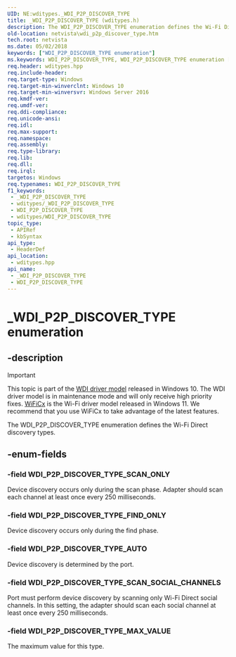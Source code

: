 ```yaml
---
UID: NE:wditypes._WDI_P2P_DISCOVER_TYPE
title: _WDI_P2P_DISCOVER_TYPE (wditypes.h)
description: The WDI_P2P_DISCOVER_TYPE enumeration defines the Wi-Fi Direct discovery types.
old-location: netvista\wdi_p2p_discover_type.htm
tech.root: netvista
ms.date: 05/02/2018
keywords: ["WDI_P2P_DISCOVER_TYPE enumeration"]
ms.keywords: WDI_P2P_DISCOVER_TYPE, WDI_P2P_DISCOVER_TYPE enumeration [Device and Driver Installation], WDI_P2P_DISCOVER_TYPE_AUTO, WDI_P2P_DISCOVER_TYPE_FIND_ONLY, WDI_P2P_DISCOVER_TYPE_SCAN_ONLY, WDI_P2P_DISCOVER_TYPE_SCAN_SOCIAL_CHANNELS, _WDI_P2P_DISCOVER_TYPE, netvista.wdi_p2p_discover_type, netvista.wifi_p2p_discover_type, wditypes/WDI_P2P_DISCOVER_TYPE, wditypes/WDI_P2P_DISCOVER_TYPE_AUTO, wditypes/WDI_P2P_DISCOVER_TYPE_FIND_ONLY, wditypes/WDI_P2P_DISCOVER_TYPE_SCAN_ONLY, wditypes/WDI_P2P_DISCOVER_TYPE_SCAN_SOCIAL_CHANNELS
req.header: wditypes.hpp
req.include-header: 
req.target-type: Windows
req.target-min-winverclnt: Windows 10
req.target-min-winversvr: Windows Server 2016
req.kmdf-ver: 
req.umdf-ver: 
req.ddi-compliance: 
req.unicode-ansi: 
req.idl: 
req.max-support: 
req.namespace: 
req.assembly: 
req.type-library: 
req.lib: 
req.dll: 
req.irql: 
targetos: Windows
req.typenames: WDI_P2P_DISCOVER_TYPE
f1_keywords:
 - _WDI_P2P_DISCOVER_TYPE
 - wditypes/_WDI_P2P_DISCOVER_TYPE
 - WDI_P2P_DISCOVER_TYPE
 - wditypes/WDI_P2P_DISCOVER_TYPE
topic_type:
 - APIRef
 - kbSyntax
api_type:
 - HeaderDef
api_location:
 - wditypes.hpp
api_name:
 - _WDI_P2P_DISCOVER_TYPE
 - WDI_P2P_DISCOVER_TYPE
---
```


# _WDI_P2P_DISCOVER_TYPE enumeration


## -description

> [!IMPORTANT]
> This topic is part of the [WDI driver model](/windows-hardware/drivers/network/wdi-miniport-driver-design-guide) released in Windows 10. The WDI driver model is in maintenance mode and will only receive high priority fixes. [WiFiCx](/windows-hardware/drivers/netcx/wifi-wdf-class-extension-wificx) is the Wi-Fi driver model released in Windows 11. We recommend that you use WiFiCx to take advantage of the latest  features.

The WDI_P2P_DISCOVER_TYPE enumeration defines the Wi-Fi Direct discovery types.

## -enum-fields

### -field WDI_P2P_DISCOVER_TYPE_SCAN_ONLY

Device discovery occurs only during the scan phase. Adapter should scan each channel at least once every 250 milliseconds.

### -field WDI_P2P_DISCOVER_TYPE_FIND_ONLY

Device discovery occurs only during the find phase.

### -field WDI_P2P_DISCOVER_TYPE_AUTO

Device discovery is determined by the port.

### -field WDI_P2P_DISCOVER_TYPE_SCAN_SOCIAL_CHANNELS

Port must perform device discovery by scanning only Wi-Fi Direct social channels. In this setting, the adapter should scan each social channel at least once every 250 milliseconds.

### -field WDI_P2P_DISCOVER_TYPE_MAX_VALUE

The maximum value for this type.